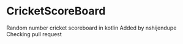 # CricketScoreBoard
Random number cricket scoreboard in kotlin
Added by nshijendupe
Checking pull request
